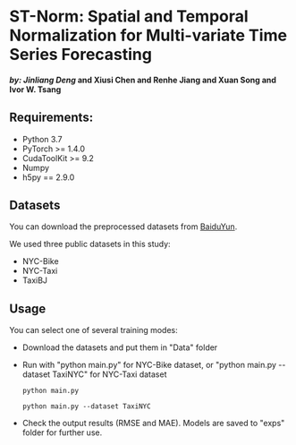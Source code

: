 # ST-Norm: Spatial and Temporal Normalization for Multi-variate Time Series Forecasting 
#### *by: Jinliang Deng* and Xiusi Chen and Renhe Jiang and Xuan Song and Ivor W. Tsang


## Requirements:
- Python 3.7
- PyTorch >= 1.4.0
- CudaToolKit >= 9.2
- Numpy
- h5py == 2.9.0

## Datasets
You can download the preprocessed datasets from [BaiduYun](https://pan.baidu.com/s/1WFhTG5KqIzJ-UzB3SmNKOQ?pwd=hm21). 

We used three public datasets in this study:
- NYC-Bike
- NYC-Taxi
- TaxiBJ

## Usage 
You can select one of several training modes:
 - Download the datasets and put them in "Data" folder

 - Run with "python main.py" for NYC-Bike dataset, or "python main.py --dataset TaxiNYC" for NYC-Taxi dataset

   ```
   python main.py
   ```

   ```
   python main.py --dataset TaxiNYC
   ```

 - Check the output results (RMSE and MAE). Models are saved to "exps" folder for further use.